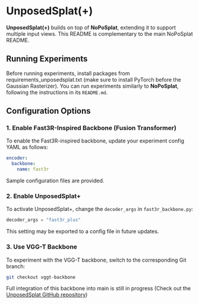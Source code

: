 # UnposedSplat(+)

**UnposedSplat(+)** builds on top of **NoPoSplat**, extending it to support multiple input views. This README is complementary to the main NoPoSplat README.

## Running Experiments

Before running experiments, install packages from requirements_unposedsplat.txt (make sure to install PyTorch before the Gaussian Rasterizer).
You can run experiments similarly to **NoPoSplat**, following the instructions in its `README.md`.

## Configuration Options

### 1. Enable Fast3R-Inspired Backbone (Fusion Transformer)

To enable the Fast3R-inspired backbone, update your experiment config YAML as follows:

```yaml
encoder:
  backbone:
    name: fast3r
```

Sample configuration files are provided.

### 2. Enable UnposedSplat+

To activate UnposedSplat+, change the `decoder_args` in `fast3r_backbone.py`:

```python
decoder_args = "fast3r_plus"
```

This setting may be exported to a config file in future updates.

### 3. Use VGG-T Backbone

To experiment with the VGG-T backbone, switch to the corresponding Git branch:

```bash
git checkout vggt-backbone
```

Full integration of this backbone into main is still in progress (Check out the [UnposedSplat GitHub repository](https://github.com/SzymonNastaly/UnposedSplat?tab=readme-ov-file#))
